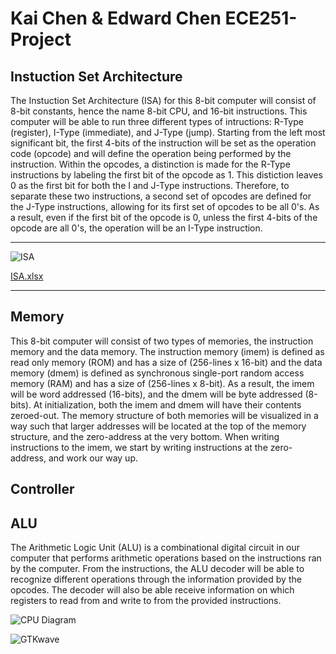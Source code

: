 # Kai Chen & Edward Chen ECE251-Project

## Instuction Set Architecture
The Instuction Set Architecture (ISA) for this 8-bit computer will consist of 8-bit constants, hence the name 8-bit CPU, and 16-bit instructions. This computer will be able to run three different types of intructions: R-Type (register), I-Type (immediate), and J-Type (jump). Starting from the left most significant bit, the first 4-bits of the instruction will be set as the operation code (opcode) and will define the operation being performed by the instruction. Within the opcodes, a distinction is made for the R-Type instructions by labeling the first bit of the opcode as 1. This distiction leaves 0 as the first bit for both the I and J-Type instructions. Therefore, to separate these two instructions, a second set of opcodes are defined for the J-Type instructions, allowing for its first set of opcodes to be all 0's. As a result, even if the first bit of the opcode is 0, unless the first 4-bits of the opcode are all 0's, the operation will be an I-Type instruction.

------------------------------------------------------------------------------------------------------------------

![ISA](https://user-images.githubusercontent.com/100326494/167231907-9534406f-9d62-4a8a-af28-0d73c3382195.jpg)

[ISA.xlsx](https://github.com/kaixchen/ECE251-Project/files/8644165/ISA.xlsx)

------------------------------------------------------------------------------------------------------------------

## Memory
This 8-bit computer will consist of two types of memories, the instruction memory and the data memory. The instruction memory (imem) is defined as read only memory (ROM) and has a size of (256-lines x 16-bit) and the data memory (dmem) is defined as synchronous single-port random access memory (RAM) and has a size of (256-lines x 8-bit). As a result, the imem will be word addressed (16-bits), and the dmem will be byte addressed (8-bits). At initialization, both the imem and dmem will have their contents zeroed-out. The memory structure of both memories will be visualized in a way such that larger addresses will be located at the top of the memory structure, and the zero-address at the very bottom. When writing instructions to the imem, we start by writing instructions at the zero-address, and work our way up.

## Controller

## ALU 
The Arithmetic Logic Unit (ALU) is a combinational digital circuit in our computer that performs arithmetic operations based on the instructions ran by the computer. From the instructions, the ALU decoder will be able to recognize different operations through the information provided by the opcodes. The decoder will also be able receive information on which registers to read from and write to from the provided instructions. 

![CPU Diagram](https://user-images.githubusercontent.com/100326494/167231818-e31fc44e-cb1d-4098-b2cf-cd4210ad092f.jpg)

![GTKwave](https://user-images.githubusercontent.com/100326494/167231974-8d3d9ad5-fa30-48c4-8d5c-f4775b8b93b5.png)
